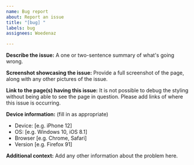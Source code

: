 ```yaml
---
name: Bug report
about: Report an issue
title: "[bug] "
labels: bug
assignees: Woedenaz

---
```


**Describe the issue:**
A one or two-sentence summary of what's going wrong.

**Screenshot showcasing the issue:**
Provide a full screenshot of the page, along with any other pictures of the issue.

**Link to the page(s) having this issue:**
It is not possible to debug the styling without being able to see the page in question. Please add links of where this issue is occurring.

**Device information:** (fill in as appropriate)
 - Device: [e.g. iPhone 12]
 - OS: [e.g. Windows 10, iOS 8.1]
 - Browser [e.g. Chrome, Safari]
 - Version [e.g. Firefox 91]

**Additional context:**
Add any other information about the problem here.
